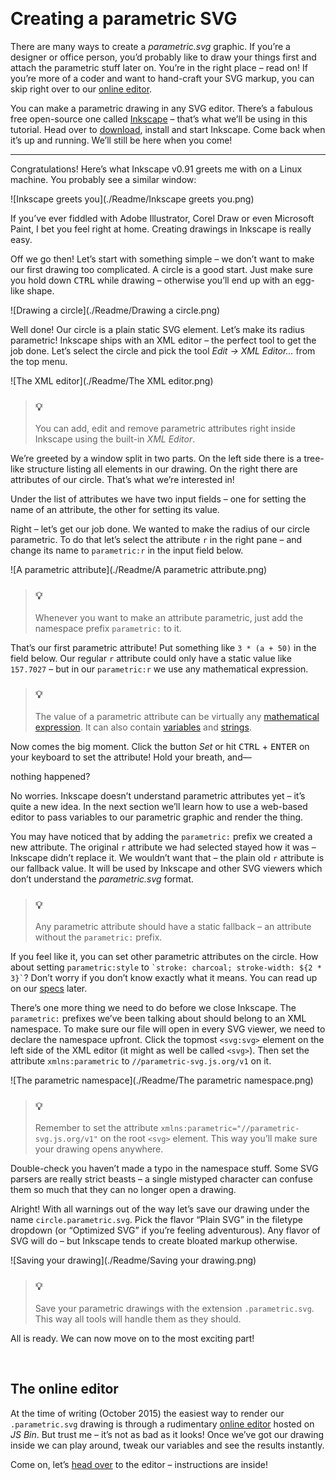 <a                                                           id="/"></a>&nbsp;

Creating a parametric SVG
=========================

There are many ways to create a *parametric.svg* graphic. If you’re a designer or office person, you’d probably like to draw your things first and attach the parametric stuff later on. You’re in the right place – read on! If you’re more of a coder and want to hand-craft your SVG markup, you can skip right over to our [online editor][].

You can make a parametric drawing in any SVG editor. There’s a fabulous free open-source one called [Inkscape][] – that’s what we’ll be using in this tutorial. Head over to [download][], install and start Inkscape. Come back when it’s up and running. We’ll still be here when you come!

***

Congratulations! Here’s what Inkscape v0.91 greets me with on a Linux machine. You probably see a similar window:

![Inkscape greets you](./Readme/Inkscape greets you.png)

If you’ve ever fiddled with Adobe Illustrator, Corel Draw or even Microsoft Paint, I bet you feel right at home. Creating drawings in Inkscape is really easy.

Off we go then! Let’s start with something simple – we don’t want to make our first drawing too complicated. A circle is a good start. Just make sure you hold down <kbd>CTRL</kbd> while drawing – otherwise you’ll end up with an egg-like shape.

![Drawing a circle](./Readme/Drawing a circle.png)

Well done! Our circle is a plain static SVG element. Let’s make its radius parametric! Inkscape ships with an XML editor – the perfect tool to get the job done. Let’s select the circle and pick the tool *Edit → XML Editor…* from the top menu.

![The XML editor](./Readme/The XML editor.png)

> ### 💡
>
> You can add, edit and remove parametric attributes right inside Inkscape using the built-in *XML Editor*.

We’re greeted by a window split in two parts. On the left side there is a tree-like structure listing all elements in our drawing. On the right there are attributes of our circle. That’s what we’re interested in!

Under the list of attributes we have two input fields – one for setting the name of an attribute, the other for setting its value.

Right – let’s get our job done. We wanted to make the radius of our circle parametric. To do that let’s select the attribute `r` in the right pane – and change its name to `parametric:r` in the input field below.

![A parametric attribute](./Readme/A parametric attribute.png)

> ### 💡
>
> Whenever you want to make an attribute parametric, just add the namespace prefix `parametric:` to it.

That’s our first parametric attribute! Put something like `3 * (a + 50)` in the field below. Our regular `r` attribute could only have a static value like `157.7027` – but
in our `parametric:r` we use any mathematical expression.

> ### 💡
>
> The value of a parametric attribute can be virtually any [mathematical expression][]. It can also contain [variables][] and [strings][].

Now comes the big moment. Click the button *Set* or hit <kbd>CTRL</kbd> + <kbd>ENTER</kbd> on your keyboard to set the attribute! Hold your breath, and—

nothing happened?

No worries. Inkscape doesn’t understand parametric attributes yet – it’s quite a new idea. In the next section we’ll learn how to use a web-based editor to pass variables to our parametric graphic and render the thing.

You may have noticed that by adding the `parametric:` prefix we created a new attribute. The original `r` attribute we had selected stayed how it was – Inkscape didn’t replace it. We wouldn’t want that – the plain old `r` attribute is our fallback value. It will be used by Inkscape and other SVG viewers which don’t understand the *parametric.svg* format.

> ### 💡
>
> Any parametric attribute should have a static fallback – an attribute without the `parametric:` prefix.

If you feel like it, you can set other parametric attributes on the circle. How about setting `parametric:style` to `` `stroke: charcoal; stroke-width: ${2 * 3}` ``? Don’t worry if you don’t know exactly what it means. You can read up on our [specs][] later.

There’s one more thing we need to do before we close Inkscape. The `parametric:` prefixes we’ve been talking about should belong to an XML namespace. To make sure our file will open in every SVG viewer, we need to declare the namespace upfront. Click the topmost `<svg:svg>` element on the left side of the XML editor (it might as well be called `<svg>`). Then set the attribute `xmlns:parametric` to `//parametric-svg.js.org/v1` on it.

![The parametric namespace](./Readme/The parametric namespace.png)

> ### 💡
>
> Remember to set the attribute `xmlns:parametric="//parametric-svg.js.org/v1"` on the root `<svg>` element. This way you’ll make sure your drawing opens anywhere.

Double-check you haven’t made a typo in the namespace stuff. Some SVG parsers are really strict beasts – a single mistyped character can confuse them so much that they can no longer open a drawing.

Alright! With all warnings out of the way let’s save our drawing under the name `circle.parametric.svg`. Pick the flavor “Plain SVG” in the filetype dropdown (or “Optimized SVG” if you’re feeling adventurous). Any flavor of SVG will do – but Inkscape tends to create bloated markup otherwise.

![Saving your drawing](./Readme/Saving your drawing.png)

> ### 💡
>
> Save your parametric drawings with the extension `.parametric.svg`. This way all tools will handle them as they should.

All is ready. We can now move on to the most exciting part!

[online editor]:            http://jsbin.com/hadede/edit?html,output
[Inkscape]:                 https://inkscape.org
[download]:                 https://inkscape.org/en/download/
[mathematical expression]:  https://github.com/parametric-svg/-/tree/master/packages/parametric-svg-spec#/syntax
[variables]:                https://github.com/parametric-svg/-/tree/master/packages/parametric-svg-spec#/syntax/variables
[strings]:                  https://github.com/parametric-svg/-/tree/master/packages/parametric-svg-spec#/syntax/strings
[specs]:                    https://github.com/parametric-svg/-/tree/master/packages/parametric-svg-spec#/




<a                                                id="/online-editor"></a>&nbsp;

The online editor
-----------------

At the time of writing (October 2015) the easiest way to render our `.parametric.svg` drawing is through a rudimentary [online editor][] hosted on *JS Bin*. But trust me – it’s not as bad as it looks! Once we’ve got our drawing inside we can play around, tweak our variables and see the results instantly.

Come on, let’s [head over][online editor] to the editor – instructions are inside!
